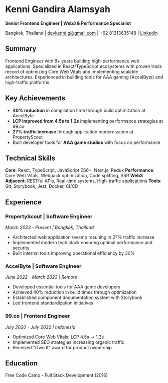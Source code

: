 # Kenni Gandira Alamsyah
**Senior Frontend Engineer | Web3 & Performance Specialist**

Bangkok, Thailand | devkenni.g@gmail.com | +62 81313635148 | [LinkedIn](https://linkedin.com/in/kenni-g-alamsyah)

## Summary
Frontend Engineer with 8+ years building high-performance web applications. Specialized in React/TypeScript ecosystems with proven track record of optimizing Core Web Vitals and implementing scalable architectures. Experienced in building tools for AAA gaming (AccelByte) and high-traffic platforms.

## Key Achievements
- **40% reduction** in compilation time through build optimization at AccelByte
- **LCP improved from 4.5s to 1.2s** implementing performance strategies at 99.co
- **27% traffic increase** through application modernization at PropertyScout
- Built developer tools for **AAA game studios** with focus on performance

## Technical Skills
**Core**: React, TypeScript, JavaScript ES6+, Next.js, Redux
**Performance**: Core Web Vitals, Webpack optimization, Code splitting, SSR
**Web3 Adjacent**: RESTful APIs, Real-time systems, High-traffic applications
**Tools**: Git, Storybook, Jest, Docker, CI/CD

## Experience

### PropertyScout | Software Engineer
*March 2023 - Present | Bangkok, Thailand*
- Architected web application revamp resulting in 27% traffic increase
- Implemented modern tech stack ensuring optimal performance and security
- Built internal tools improving operational efficiency by 30%

### AccelByte | Software Engineer  
*June 2022 - March 2023 | Remote*
- Developed essential tools for AAA game developers
- Achieved 40% reduction in build times through optimization
- Established component documentation system with Storybook
- Led frontend standardization initiatives

### 99.co | Frontend Engineer
*July 2020 - July 2022 | Indonesia*
- Optimized Core Web Vitals: LCP 4.5s → 1.2s
- Implemented SEO strategies increasing organic traffic
- Received "Own It" award for product ownership

## Education
Free Code Camp - Full Stack Development (2016)